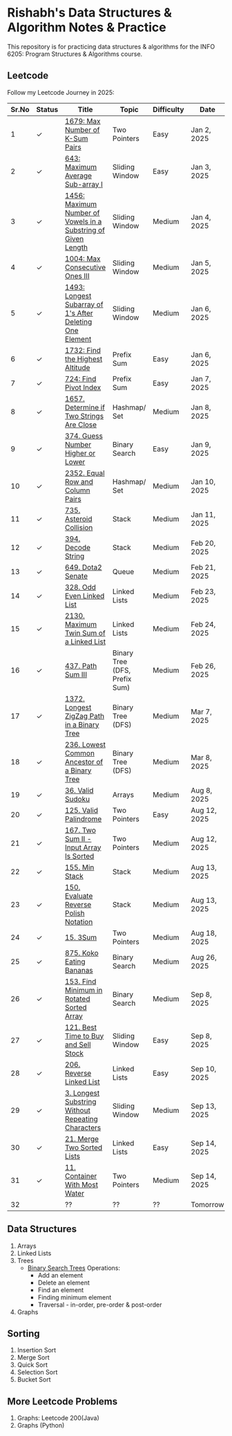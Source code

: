 # Rishabh's Data Structures & Algorithm Notes & Practice

This repository is for practicing data structures & algorithms for the INFO 6205: Program Structures & Algorithms course.

## Leetcode
Follow my Leetcode Journey in 2025:


| Sr.No | Status  | Title                                                          | Topic          | Difficulty | Date        |
|-------|---------|----------------------------------------------------------------|----------------|------------|-------------|
|  1    | &check; | [1679: Max Number of K-Sum Pairs](./leetcode/1679_MaxNumberOfKSumPairs.py) | Two Pointers   | Easy | Jan 2, 2025 |
|  2    | &check; | [643: Maximum Average Sub-array I](./leetcode/643_MaximumAverageSubarrayI.py) | Sliding Window | Easy | Jan 3, 2025 |
|  3    | &check; | [1456: Maximum Number of Vowels in a Substring of Given Length](./leetcode/1456_MaximumNumberofVowelsinaSubstringofGivenLength.py)  | Sliding Window | Medium     | Jan 4, 2025 |
|  4    | &check; | [1004: Max Consecutive Ones III](./leetcode/1004_MaxConsecutiveOnesIII.py)  | Sliding Window | Medium     | Jan 5, 2025 |
|  5    | &check; | [1493: Longest Subarray of 1's After Deleting One Element](./leetcode/1493_LongestSubarrayof1sAfterDeletingOneElement.py) | Sliding Window | Medium     | Jan 6, 2025 |
|  6    | &check; | [1732: Find the Highest Altitude](./leetcode/1732_FindtheHighestAltitude.py) | Prefix Sum | Easy     | Jan 6, 2025 |
|  7    | &check; | [724: Find Pivot Index](./leetcode/724_FindPivotIndex.py) | Prefix Sum | Easy     | Jan 7, 2025 |
|  8    | &check; | [1657. Determine if Two Strings Are Close](./leetcode/1657_DetermineifTwoStringsAreClose.py) | Hashmap/ Set | Medium | Jan 8, 2025 |
|  9    | &check; | [374. Guess Number Higher or Lower](./leetcode/374_GuessNumberHigherorLower.py) | Binary Search | Easy | Jan 9, 2025 |
| 10    | &check; | [2352. Equal Row and Column Pairs](./leetcode/2352EqualRowandColumnPairs.py) | Hashmap/ Set | Medium     | Jan 10, 2025 |
| 11    | &check; | [735. Asteroid Collision](./leetcode/735_AsteroidCollision.py) | Stack | Medium | Jan 11, 2025 |
| 12    | &check; | [394. Decode String](./leetcode/394_Decode%20String.py) | Stack | Medium     | Feb 20, 2025 |
| 13    | &check; | [649. Dota2 Senate](./leetcode/649_Dota2Senate.py) | Queue | Medium     | Feb 21, 2025 |
| 14    | &check; | [328. Odd Even Linked List](./leetcode/328_OddEvenLinkedList.py) | Linked Lists | Medium | Feb 23, 2025 |
| 15    | &check; | [2130. Maximum Twin Sum of a Linked List](./leetcode/2130_MaximumTwinSumofaLinkedList.py) | Linked Lists | Medium | Feb 24, 2025 |
| 16    | &check; | [437. Path Sum III](./leetcode/437_Path_Sum_III.py) | Binary Tree (DFS, Prefix Sum) | Medium | Feb 26, 2025 |
| 17    | &check; | [1372. Longest ZigZag Path in a Binary Tree](./leetcode/1372_LongestZigZagPathinaBinaryTree.py) |  Binary Tree (DFS) | Medium | Mar 7, 2025 |
| 18    | &check; | [236. Lowest Common Ancestor of a Binary Tree](./leetcode/236_LowestCommonAncestorofaBinaryTree.py) | Binary Tree (DFS) | Medium | Mar 8, 2025 |
| 19    | &check; | [36. Valid Sudoku](./leetcode/36_ValidSudoku.py) | Arrays | Medium | Aug 8, 2025 |
| 20    | &check; | [125. Valid Palindrome](./leetcode/125_ValidPalindrome.py) | Two Pointers | Easy | Aug 12, 2025 |
| 21    | &check; | [167. Two Sum II - Input Array Is Sorted](./leetcode/167_TwoSumII-InputArrayIsSorted.py) | Two Pointers | Medium | Aug 12, 2025 |
| 22    | &check; | [155. Min Stack](./leetcode/155_MinStack.py) | Stack | Medium | Aug 13, 2025 |
| 23    | &check; | [150. Evaluate Reverse Polish Notation](./leetcode/150_EvaluateReversePolishNotation.py) | Stack | Medium | Aug 13, 2025 |
| 24    | &check; | [15. 3Sum](./leetcode/15_3Sum.py) | Two Pointers | Medium | Aug 18, 2025 |
| 25    | &check; | [875. Koko Eating Bananas](./leetcode/875_KokoEatingBananas.py) | Binary Search | Medium | Aug 26, 2025 |
| 26    | &check; | [153. Find Minimum in Rotated Sorted Array](./leetcode/153_FindMinimuminRotatedSortedArray.py) | Binary Search | Medium | Sep 8, 2025 |
| 27    | &check; | [121. Best Time to Buy and Sell Stock](./leetcode/121_BestTimetoBuyandSellStock.py) | Sliding Window | Easy | Sep 8, 2025 |
| 28    | &check; | [206. Reverse Linked List](./leetcode/206_ReverseLinkedList.py) | Linked Lists | Easy | Sep 10, 2025 |
| 29    | &check; | [3. Longest Substring Without Repeating Characters](./leetcode/3_LongestSubstringWithoutRepeatingCharacters.py) | Sliding Window | Medium | Sep 13, 2025 |
| 30    | &check; | [21. Merge Two Sorted Lists](./leetcode/21_MergeTwoSortedLists.py) | Linked Lists | Easy | Sep 14, 2025 |
| 31    | &check; | [11. Container With Most Water](./leetcode/11_ContainerWithMostWater.py) | Two Pointers | Medium | Sep 14, 2025 |
| 32    |  |  ?? | ?? | ?? | Tomorrow |

## Data Structures
1. Arrays
2. Linked Lists
3. Trees
   - [Binary Search Trees](./topics/Topic5BST.py) Operations:
     - Add an element
     - Delete an element
     - Find an element
     - Finding minimum element
     - Traversal - in-order, pre-order & post-order
4. Graphs

## Sorting
1. Insertion Sort
2. Merge Sort
3. Quick Sort
4. Selection Sort
5. Bucket Sort

## More Leetcode Problems
1. Graphs: Leetcode 200(Java)
2. Graphs (Python)